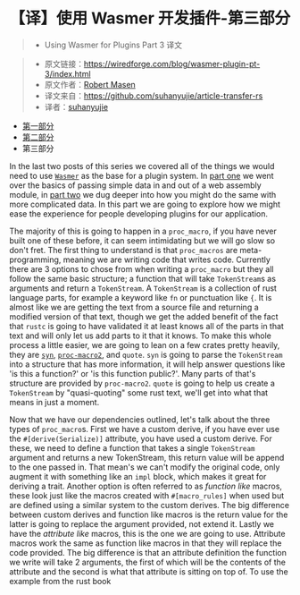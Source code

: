 # 【译】使用 Wasmer 开发插件-第三部分
>* Using Wasmer for Plugins Part 3 译文

>* 原文链接：https://wiredforge.com/blog/wasmer-plugin-pt-3/index.html
>* 原文作者：[Robert Masen](https://github.com/freemasen)
>* 译文来自：https://github.com/suhanyujie/article-transfer-rs
>* 译者：[suhanyujie](https://www.github.com/suhanyujie)

* [第一部分](part1.md)
* [第二部分](part2.md)
* 第三部分

In the last two posts of this series we covered all of the things we would need to use [`Wasmer`](http://wasmer.io/) as the base for a plugin system. In [part one](https://wiredforge.com/blog/wasmer-plugin-pt-1/index.html) we went over the basics of passing simple data in and out of a web assembly module, in [part two](https://wiredforge.com/blog/wasmer-plugin-pt-2/index.html) we dug deeper into how you might do the same with more complicated data. In this part we are going to explore how we might ease the experience for people developing plugins for our application.

The majority of this is going to happen in a `proc_macro`, if you have never built one of these before, it can seem intimidating but we will go slow so don't fret. The first thing to understand is that `proc_macros` are meta-programming, meaning we are writing code that writes code. Currently there are 3 options to chose from when writing a `proc_macro` but they all follow the same basic structure; a function that will take `TokenStream`s as arguments and return a `TokenStream`. A `TokenStream` is a collection of rust language parts, for example a keyword like `fn` or punctuation like `{`. It is almost like we are getting the text from a source file and returning a modified version of that text, though we get the added benefit of the fact that `rustc` is going to have validated it at least knows all of the parts in that text and will only let us add parts to it that it knows. To make this whole process a little easier, we are going to lean on a few crates pretty heavily, they are [`syn`](https://crates.io/crates/syn), [`proc-macro2`](https://crates.io/crates/proc-macro2), and `quote`. `syn` is going to parse the `TokenStream` into a structure that has more information, it will help answer questions like 'is this a function?' or 'is this function public?'. Many parts of that's structure are provided by `proc-macro2`. `quote` is going to help us create a `TokenStream` by "quasi-quoting" some rust text, we'll get into what that means in just a moment.

Now that we have our dependencies outlined, let's talk about the three types of `proc_macro`s. First we have a custom derive, if you have ever use the `#[derive(Serialize)]` attribute, you have used a custom derive. For these, we need to define a function that takes a single `TokenStream` argument and returns a new TokenStream, this return value will be append to the one passed in. That mean's we can't modify the original code, only augment it with something like an `impl` block, which makes it great for deriving a trait. Another option is often referred to as _function like_ macros, these look just like the macros created with `#[macro_rules]` when used but are defined using a similar system to the custom derives. The big difference between custom derives and function like macros is the return value for the latter is going to replace the argument provided, not extend it. Lastly we have the _attribute like_ macros, this is the one we are going to use. Attribute macros work the same as function like macros in that they will replace the code provided. The big difference is that an attribute definition the function we write will take 2 arguments, the first of which will be the contents of the attribute and the second is what that attribute is sitting on top of. To use the example from the rust book


